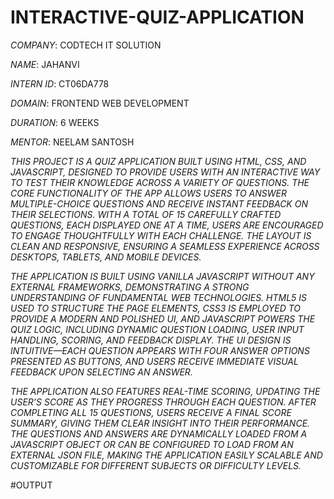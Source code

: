 # INTERACTIVE-QUIZ-APPLICATION
*COMPANY*: CODTECH IT SOLUTION

*NAME*: JAHANVI

*INTERN ID*: CT06DA778

*DOMAIN*: FRONTEND WEB DEVELOPMENT

*DURATION*: 6 WEEKS

*MENTOR*: NEELAM SANTOSH

*THIS PROJECT IS A QUIZ APPLICATION BUILT USING HTML, CSS, AND JAVASCRIPT, DESIGNED TO PROVIDE USERS WITH AN INTERACTIVE WAY TO TEST THEIR KNOWLEDGE ACROSS A VARIETY OF QUESTIONS. THE CORE FUNCTIONALITY OF THE APP ALLOWS USERS TO ANSWER MULTIPLE-CHOICE QUESTIONS AND RECEIVE INSTANT FEEDBACK ON THEIR SELECTIONS. WITH A TOTAL OF 15 CAREFULLY CRAFTED QUESTIONS, EACH DISPLAYED ONE AT A TIME, USERS ARE ENCOURAGED TO ENGAGE THOUGHTFULLY WITH EACH CHALLENGE. THE LAYOUT IS CLEAN AND RESPONSIVE, ENSURING A SEAMLESS EXPERIENCE ACROSS DESKTOPS, TABLETS, AND MOBILE DEVICES.*

*THE APPLICATION IS BUILT USING VANILLA JAVASCRIPT WITHOUT ANY EXTERNAL FRAMEWORKS, DEMONSTRATING A STRONG UNDERSTANDING OF FUNDAMENTAL WEB TECHNOLOGIES. HTML5 IS USED TO STRUCTURE THE PAGE ELEMENTS, CSS3 IS EMPLOYED TO PROVIDE A MODERN AND POLISHED UI, AND JAVASCRIPT POWERS THE QUIZ LOGIC, INCLUDING DYNAMIC QUESTION LOADING, USER INPUT HANDLING, SCORING, AND FEEDBACK DISPLAY. THE UI DESIGN IS INTUITIVE—EACH QUESTION APPEARS WITH FOUR ANSWER OPTIONS PRESENTED AS BUTTONS, AND USERS RECEIVE IMMEDIATE VISUAL FEEDBACK UPON SELECTING AN ANSWER.*

*THE APPLICATION ALSO FEATURES REAL-TIME SCORING, UPDATING THE USER’S SCORE AS THEY PROGRESS THROUGH EACH QUESTION. AFTER COMPLETING ALL 15 QUESTIONS, USERS RECEIVE A FINAL SCORE SUMMARY, GIVING THEM CLEAR INSIGHT INTO THEIR PERFORMANCE. THE QUESTIONS AND ANSWERS ARE DYNAMICALLY LOADED FROM A JAVASCRIPT OBJECT OR CAN BE CONFIGURED TO LOAD FROM AN EXTERNAL JSON FILE, MAKING THE APPLICATION EASILY SCALABLE AND CUSTOMIZABLE FOR DIFFERENT SUBJECTS OR DIFFICULTY LEVELS.*

#OUTPUT



